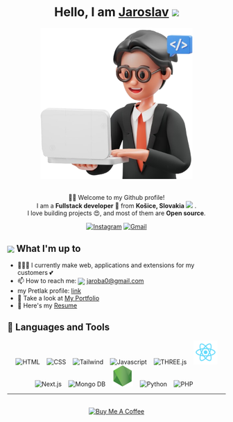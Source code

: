 <div align="center">
    <h1>Hello, I am <a href="https://www.jaroslav.website/" target="_blank">Jaroslav</a> <img
            src="https://media.giphy.com/media/hvRJCLFzcasrR4ia7z/giphy.gif" width="32"></h1>
    <img alt="Developer Pic"
        src="./hero.png" width="350"/>
    <br/><br/>
    <p>🙏🏻 Welcome to my Github profile!<br />
        I am a <b>Fullstack developer</b> 🚀 from <b>Košice, Slovakia</b> <img
            src="https://cdn-icons-png.flaticon.com/512/197/197592.png" width="14" /> .<br />
        I love building projects 😍, and most of them are <b>Open source</b>. </p>
    <div>
        <a href="https://www.instagram.com/jaroslav_barabas/" target="_blank"><img alt="Instagram"
                src="https://img.shields.io/badge/Instagram-E4405F?style=for-the-badge&logo=instagram&logoColor=white" /></a>
        <a href="mailto:jaroba0@gmail.com" target="_blank"><img alt="Gmail"
                src="https://img.shields.io/badge/-Gmail-D14836?style=for-the-badge&logo=Gmail&logoColor=white" /></a>
    </div>
</div>

<div>
    <div>
        <h2><img align="center"
                src="https://emojis.slackmojis.com/emojis/images/1584726375/8272/blob-cool.gif?1584726375" width="28" />
            What I'm up to</h2>
        <ul>
            <li> 👨🏻‍💻 I currently make web, applications and extensions for my customers 💕</li>
            <li>📫 How to reach me: <img align="center"
                    src="https://emojis.slackmojis.com/emojis/images/1450319444/38/gmail.png?1450319444" width="17" />
                <a href="mailto:jaroba0@gmail.com" target="_blank">jaroba0@gmail.com</a></li>
            <li > my Pretlak profile: <a href="https://pretlak.com/freelancers/detail/gxSZK3AFy" target="_blank">link</a>  </li>
            <li>👀 Take a look at <a href="https://www.jaroslav.website/" target="_blank">My Portfolio</a></li>
            <li>📄 Here's my <a href="./ZivotopisBarabas.pdf" target="_blank">Resume</a></li>
        </ul>
    </div>
    <div>
        <h2>🧰 Languages and Tools</h2>
        <p align="center">
            <img src="https://upload.wikimedia.org/wikipedia/commons/6/61/HTML5_logo_and_wordmark.svg" alt="HTML"
                width="48" />&nbsp;&nbsp;&nbsp
            <img src="https://upload.wikimedia.org/wikipedia/commons/d/d5/CSS3_logo_and_wordmark.svg" alt="CSS"
                width="35" />&nbsp;&nbsp;&nbsp
                <img src="https://codekitapp.com/images/help/free-tailwind-icon@2x.png" alt="Tailwind"
                width="48" />&nbsp;&nbsp;&nbsp
            <img src="https://upload.wikimedia.org/wikipedia/commons/9/99/Unofficial_JavaScript_logo_2.svg" width="48"
                alt="Javascript" />&nbsp;&nbsp;&nbsp
                <img src="https://encrypted-tbn0.gstatic.com/images?q=tbn:ANd9GcSkde9T9ZR4wkg8Bm0A8TGaxhZ-sFyuEE6SZg&s" width="48"
                alt="THREE.js" />&nbsp;&nbsp;&nbsp
            <img src="https://raw.githubusercontent.com/github/explore/80688e429a7d4ef2fca1e82350fe8e3517d3494d/topics/react/react.png"
                alt="React.js" width="55" />
                <img src="https://encrypted-tbn0.gstatic.com/images?q=tbn:ANd9GcR2quKRX2nRdpil6la8wQNSyyPWo9rJ5PyAuA&s" width="48"
                alt="Next.js" />&nbsp;&nbsp;&nbsp
            <img src="https://avatars1.githubusercontent.com/u/45120?s=200&v=4" alt="Mongo DB"
                width="48" />&nbsp;&nbsp;&nbsp
            <img src="https://raw.githubusercontent.com/github/explore/80688e429a7d4ef2fca1e82350fe8e3517d3494d/topics/nodejs/nodejs.png"
                alt="Node.js" width="48" />&nbsp;&nbsp;&nbsp
            <img src="https://upload.wikimedia.org/wikipedia/commons/c/c3/Python-logo-notext.svg" alt="Python"
                width="48" />&nbsp;&nbsp;&nbsp
                <img src="https://upload.wikimedia.org/wikipedia/commons/thumb/2/27/PHP-logo.svg/640px-PHP-logo.svg.png" alt="PHP"
                width="48" />&nbsp;&nbsp;&nbsp
        </p>
    </div>
</div>

<hr />
</br>
<div align="center">
    <a href="https://buymeacoffee.com/jaroba0y
    " target="_blank"><img
            src="https://cdn.buymeacoffee.com/buttons/default-red.png" alt="Buy Me A Coffee" width="200"></a>
</div>
